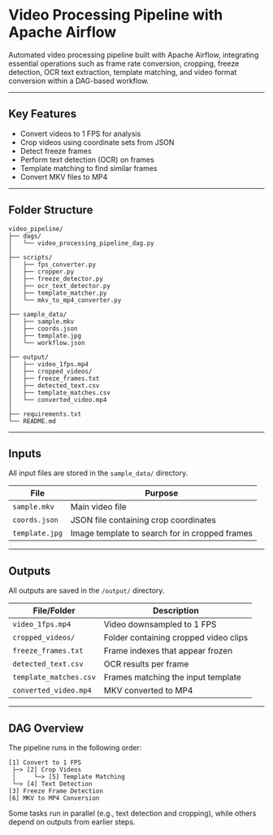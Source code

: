 
# Video Processing Pipeline with Apache Airflow

 Automated video processing pipeline built with Apache Airflow, integrating essential operations such as frame rate conversion, cropping, freeze detection, OCR text extraction, template matching, and video format conversion within a DAG-based workflow.

---

## Key Features

- Convert videos to 1 FPS for analysis
- Crop videos using coordinate sets from JSON
- Detect freeze frames
- Perform text detection (OCR) on frames
- Template matching to find similar frames
- Convert MKV files to MP4

---

## Folder Structure

```
video_pipeline/
├── dags/
│   └── video_processing_pipeline_dag.py     
│
├── scripts/                                 
│   ├── fps_converter.py
│   ├── cropper.py
│   ├── freeze_detector.py
│   ├── ocr_text_detector.py
│   ├── template_matcher.py
│   └── mkv_to_mp4_converter.py
│
├── sample_data/                             
│   ├── sample.mkv
│   ├── coords.json
│   ├── template.jpg
│   └── workflow.json
│
├── output/                                  
│   ├── video_1fps.mp4
│   ├── cropped_videos/
│   ├── freeze_frames.txt
│   ├── detected_text.csv
│   ├── template_matches.csv
│   └── converted_video.mp4
│
├── requirements.txt                       
└── README.md                               
```

---

##  Inputs

All input files are stored in the `sample_data/` directory.

| File              | Purpose                                        |
|-------------------|------------------------------------------------|
| `sample.mkv`      | Main video file                                |
| `coords.json`     | JSON file containing crop coordinates          |
| `template.jpg`    | Image template to search for in cropped frames |



---

## Outputs

All outputs are saved in the `/output/` directory.

| File/Folder              | Description                             |
|--------------------------|-----------------------------------------|
| `video_1fps.mp4`         | Video downsampled to 1 FPS              |
| `cropped_videos/`        | Folder containing cropped video clips   |
| `freeze_frames.txt`      | Frame indexes that appear frozen        |
| `detected_text.csv`      | OCR results per frame                   |
| `template_matches.csv`   | Frames matching the input template      |
| `converted_video.mp4`    | MKV converted to MP4                    |


---

## DAG Overview

The pipeline runs in the following order:

```
[1] Convert to 1 FPS
 ├─> [2] Crop Videos
 │     └─> [5] Template Matching
 └─> [4] Text Detection
[3] Freeze Frame Detection
[6] MKV to MP4 Conversion
```

Some tasks run in parallel (e.g., text detection and cropping), while others depend on outputs from earlier steps.
